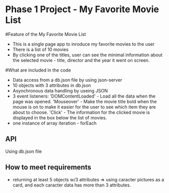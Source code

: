 # Phase 1 Project -  My Favorite Movie List

#Feature of the My Favorite Movie List
- This is a single page app to inroduce my favorite movies to the user
- There is a list of 10 movies
- By clicking one of the titles, user can see the minimal information about the selected movie - title, director and the year it went on screen.

#What are included in the code
- Data access from a db.json file by using json-server
- 10 objects with 3 attributes in db.json
- Asynchronous data handling by useing JSON
- 3 event listeners: 
    'DOMContentLoaded' - Load all the data when the page was opened.
    'Mouseover' - Make the movie title bold when the mouse is on to make it easier for the user to see which item they are about to choose.
    'Click' - The information for the clicked movie is displayed in the box below the list of movies. 
- one instance of array iteration - forEach

## API
Using db.json file

## How to meet requirements
- returning at least 5 objects w/3 attributes
 => using caracter pictures as a card, and each caracter data has more than 3 attributes.

